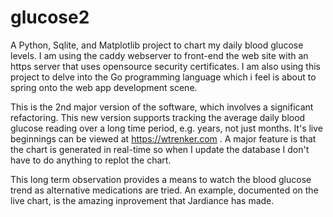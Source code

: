 # glucose2

A Python, Sqlite, and Matplotlib project to chart my daily blood glucose levels. I am using the caddy webserver to front-end the web site with an https server that uses opensource security certificates.  I am also using this project to delve into the Go programming language which i feel is about to spring onto the web app development scene.

This is the 2nd major version of the software, which involves a significant refactoring. This new version supports tracking the average daily blood glucose reading over a long time period, e.g. years, not just months. It's live beginnings can be viewed at https://wtrenker.com . A major feature is that the chart is generated in real-time so when I update the database I don't have to do anything to replot the chart.

This long term observation provides a means to watch the blood glucose trend as alternative medications are tried. An example, documented on the live chart, is the amazing inprovement that Jardiance has made.
